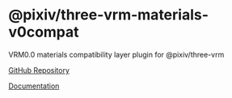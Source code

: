 # @pixiv/three-vrm-materials-v0compat

VRM0.0 materials compatibility layer plugin for @pixiv/three-vrm

[GitHub Repository](https://github.com/pixiv/three-vrm/tree/dev/packages/three-vrm-materials-v0compat)

[Documentation](https://pixiv.github.io/three-vrm/packages/three-vrm-materials-v0compat/docs)
